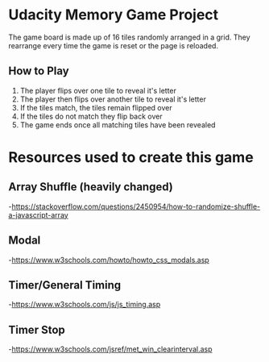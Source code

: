 # Udacity Memory Game Project
The game board is made up of 16 tiles randomly arranged in a grid.  They rearrange every time the game is reset or the page is reloaded.

## How to Play
1. The player flips over one tile to reveal it's letter
2. The player then flips over another tile to reveal it's letter
3. If the tiles match, the tiles remain flipped over
4. If the tiles do not match they flip back over
5. The game ends once all matching tiles have been revealed

# Resources used to create this game
## Array Shuffle (heavily changed)
-https://stackoverflow.com/questions/2450954/how-to-randomize-shuffle-a-javascript-array

## Modal
-https://www.w3schools.com/howto/howto_css_modals.asp

## Timer/General Timing
-https://www.w3schools.com/js/js_timing.asp

## Timer Stop
-https://www.w3schools.com/jsref/met_win_clearinterval.asp
